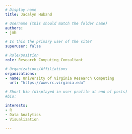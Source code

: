 ```yaml
---
# Display name
title: Jacalyn Huband

# Username (this should match the folder name)
authors:
- jmh

# Is this the primary user of the site?
superuser: false

# Role/position
role: Research Computing Consultant

# Organizations/Affiliations
organizations:
- name: University of Virginia Research Computing
  url: "https://www.rc.virginia.edu"

# Short bio (displayed in user profile at end of posts)
#bio: 

interests:
- R
- Data Analytics
- Visualization

---
```

